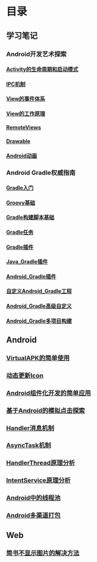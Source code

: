 # 目录

## 学习笔记

### Android开发艺术探索

#### [Activity的生命周期和启动模式](学习笔记/Android开发艺术探索/Activity的生命周期和启动模式.md)

#### [IPC机制](学习笔记/Android开发艺术探索/IPC机制.md)

#### [View的事件体系](学习笔记/Android开发艺术探索/View的事件体系.md)

#### [View的工作原理](学习笔记/Android开发艺术探索/View的工作原理.md)

#### [RemoteViews](学习笔记/Android开发艺术探索/RemoteViews.md)

#### [Drawable](学习笔记/Android开发艺术探索/Drawable.md)

#### [Android动画](学习笔记/Android开发艺术探索/Android动画.md)

### Android Gradle权威指南

#### [Gradle入门](学习笔记/Gradle权威指南/第1章-Gradle入门.md)

#### [Groovy基础](学习笔记/Gradle权威指南/第2章-Groovy基础.md)

#### [Gradle构建脚本基础](学习笔记/Gradle权威指南/第3章-Gradle构建脚本基础.md)

#### [Gradle任务](学习笔记/Gradle权威指南/第4章-Gradle任务.md)

#### [Gradle插件](学习笔记/Gradle权威指南/第5章-Gradle插件.md)

#### [Java_Gradle插件](学习笔记/Gradle权威指南/第6章-Java_Gradle插件.md)

#### [Android_Gradle插件](学习笔记/Gradle权威指南/第7章-Android_Gradle插件.md)

#### [自定义Android_Gradle工程](学习笔记/Gradle权威指南/第8章-自定义Android_Gradle工程.md)

#### [Android_Gradle高级自定义](学习笔记/Gradle权威指南/第9章-Android_Gradle高级自定义.md)

#### [Android_Gradle多项目构建](学习笔记/Gradle权威指南/第10章-Android_Gradle多项目构建.md)

## Android

### [VirtualAPK的简单使用](Android/VirtualAPK的简单使用.md)

### [动态更新Icon](Android/动态更新Icon.md)

### [Android组件化开发的简单应用](Android/Android组件化开发的简单应用.md)

### [基于Android的模拟点击探索](Android/基于Android的模拟点击探索.md)

### [Handler消息机制](Android/Handler消息机制.md)

### [AsyncTask机制](Android/AsyncTask机制.md)

### [HandlerThread原理分析](Android/HandlerThread原理分析.md)

### [IntentService原理分析](Android/IntentService原理分析.md)

### [Android中的线程池](Android/Android中的线程池.md)

### [Android多渠道打包](Android/Android多渠道打包.md)

## Web

### [简书不显示图片的解决方法](Web/简书不显示图片的解决方法.md)